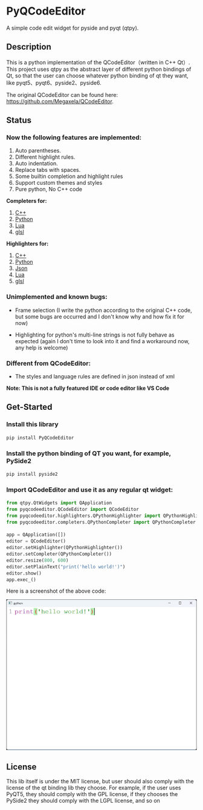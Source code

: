 # PyQCodeEditor

A simple code edit widget for pyside and pyqt (qtpy).

## Description
This is a python implementation of the QCodeEditor（written in C++ Qt）. 
This project uses qtpy as the abstract layer of different python bindings of Qt, so that the user can choose whatever
python binding of qt they want, like pyqt5、pyqt6、pyside2、pyside6.

The original QCodeEditor can be found here: https://github.com/Megaxela/QCodeEditor.

## Status

### Now the following features are implemented:

1. Auto parentheses.
2. Different highlight rules.
3. Auto indentation.
4. Replace tabs with spaces.
5. Some builtin completion and highlight rules
6. Support custom themes and styles
7. Pure python, No C++ code

**Completers for:**
1. [C++](pyqcodeeditor/completers/QCXXCompleter.py)
2. [Python](pyqcodeeditor/completers/QPythonCompleter.py)
3. [Lua](pyqcodeeditor/completers/QLuaCompleter.py)
4. [glsl](pyqcodeeditor/completers/QGLSLCompleter.py)

**Highlighters for:**
1. [C++](pyqcodeeditor/highlighters/QCXXHighlighter.py)
2. [Python](pyqcodeeditor/highlighters/QPythonHighlighter.py)
3. [Json](pyqcodeeditor/highlighters/QJSONHighlighter.py)
4. [Lua](pyqcodeeditor/highlighters/QLuaHighlighter.py)
5. [glsl](pyqcodeeditor/highlighters/QGLSLHighlighter.py)


### Unimplemented and known bugs:

- Frame selection (I write the python according to the original C++ code, but some bugs are occurred and 
I don't know why and how fix it for now)

- Highlighting for python's multi-line strings is not fully behave as expected
(again I don't time to look into it and find a workaround now, any help is welcome)

### Different from QCodeEditor:

- The styles and language rules are defined in json instead of xml


**Note: This is not a fully featured IDE or code editor like VS Code**

## Get-Started

### Install this library

```bash
pip install PyQCodeEditor
```

### Install the python binding of QT you want, for example, PySide2

```bash
pip install pyside2
```

### Import QCodeEditor and use it as any regular qt widget:

```python
from qtpy.QtWidgets import QApplication
from pyqcodeeditor.QCodeEditor import QCodeEditor
from pyqcodeeditor.highlighters.QPythonHighlighter import QPythonHighlighter
from pyqcodeeditor.completers.QPythonCompleter import QPythonCompleter

app = QApplication([])
editor = QCodeEditor()
editor.setHighlighter(QPythonHighlighter())
editor.setCompleter(QPythonCompleter())
editor.resize(800, 600)
editor.setPlainText("print('hello world!')")
editor.show()
app.exec_()

```

Here is a screenshot of the above code:

![](./doc/hello_world.png)


## License

This lib itself is under the MIT license, but user should also comply with the license of
the qt binding lib they choose.  For example, if the user uses PyQT5, they should comply with the GPL license, if they chooses the PySide2 they should comply with the LGPL license, and so on